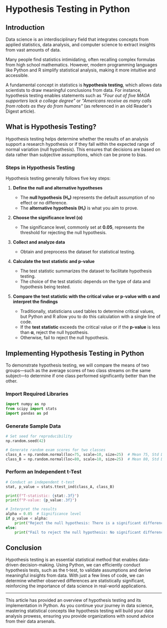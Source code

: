 # Hypothesis Testing in Python

## Introduction
Data science is an interdisciplinary field that integrates concepts from applied statistics, data analysis, and computer science to extract insights from vast amounts of data.

Many people find statistics intimidating, often recalling complex formulas from high school mathematics. However, modern programming languages like Python and R simplify statistical analysis, making it more intuitive and accessible.

A fundamental concept in statistics is **hypothesis testing**, which allows data scientists to draw meaningful conclusions from data. For instance, hypothesis testing enables statements such as *"Four out of five MAGA supporters lack a college degree"* or *"Americans receive as many calls from robots as they do from humans"* (as referenced in an old Reader's Digest article).

## What is Hypothesis Testing?
Hypothesis testing helps determine whether the results of an analysis support a research hypothesis or if they fall within the expected range of normal variation (null hypothesis). This ensures that decisions are based on data rather than subjective assumptions, which can be prone to bias.

### Steps in Hypothesis Testing
Hypothesis testing generally follows five key steps:

1. **Define the null and alternative hypotheses**
   - The **null hypothesis (H₀)** represents the default assumption of no effect or no difference.
   - The **alternative hypothesis (H₁)** is what you aim to prove.

2. **Choose the significance level (α)**
   - The significance level, commonly set at **0.05**, represents the threshold for rejecting the null hypothesis.

3. **Collect and analyze data**
   - Obtain and preprocess the dataset for statistical testing.

4. **Calculate the test statistic and p-value**
   - The test statistic summarizes the dataset to facilitate hypothesis testing.
   - The choice of the test statistic depends on the type of data and hypothesis being tested.

5. **Compare the test statistic with the critical value or p-value with α and interpret the findings**
   - Traditionally, statisticians used tables to determine critical values, but Python and R allow you to do this calculation with a single line of code.
   - If the **test statistic** exceeds the critical value or if the **p-value** is less than **α**, reject the null hypothesis.
   - Otherwise, fail to reject the null hypothesis.

## Implementing Hypothesis Testing in Python
To demonstrate hypothesis testing, we will compare the means of two groups—such as the average scores of two class streams on the same subject—to determine if one class performed significantly better than the other.

### **Import Required Libraries**
```python
import numpy as np
from scipy import stats
import pandas as pd
```

### **Generate Sample Data**
```python
# Set seed for reproducibility
np.random.seed(42)

# Generate random exam scores for two classes
class_A = np.random.normal(loc=75, scale=10, size=25)  # Mean 75, Std Dev 10
class_B = np.random.normal(loc=80, scale=10, size=25)  # Mean 80, Std Dev 10
```

### **Perform an Independent t-Test**
```python
# Conduct an independent t-test
stat, p_value = stats.ttest_ind(class_A, class_B)

print(f"T-statistic: {stat:.3f}")
print(f"P-value: {p_value:.3f}")

# Interpret the results
alpha = 0.05  # Significance level
if p_value < alpha:
    print("Reject the null hypothesis: There is a significant difference in performance between the two classes.")
else:
    print("Fail to reject the null hypothesis: No significant difference between the two classes.")
```

## Conclusion
Hypothesis testing is an essential statistical method that enables data-driven decision-making. Using Python, we can efficiently conduct hypothesis tests, such as the t-test, to validate assumptions and derive meaningful insights from data. With just a few lines of code, we can determine whether observed differences are statistically significant, reinforcing the importance of data science in real-world applications.

---
This article has provided an overview of hypothesis testing and its implementation in Python. As you continue your journey in data science, mastering statistical concepts like hypothesis testing will build your data analysis prowess, ensuring you provide organizations with sound advice from their data arsenals.

